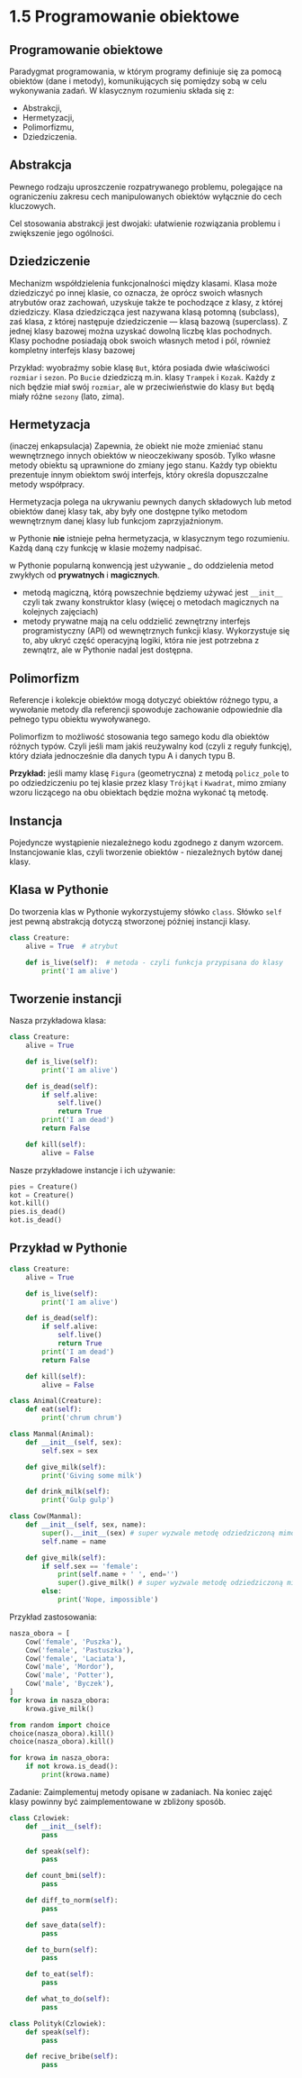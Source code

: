 1.5 Programowanie obiektowe
===========================

Programowanie obiektowe
-----------------------
Paradygmat programowania, w którym programy definiuje się za pomocą obiektów (dane i metody), komunikujących się pomiędzy sobą w celu wykonywania zadań.
W klasycznym rozumieniu składa się z:
* Abstrakcji,
* Hermetyzacji,
* Polimorfizmu,
* Dziedziczenia.

Abstrakcja
----------
Pewnego rodzaju uproszczenie rozpatrywanego problemu, polegające na ograniczeniu zakresu cech manipulowanych obiektów wyłącznie do cech kluczowych.

Cel stosowania abstrakcji jest dwojaki: ułatwienie rozwiązania problemu i zwiększenie jego ogólności.

Dziedziczenie
-------------
Mechanizm współdzielenia funkcjonalności między klasami. Klasa może dziedziczyć po innej klasie, co oznacza, że oprócz swoich własnych atrybutów oraz zachowań, uzyskuje także te pochodzące z klasy, z której dziedziczy. Klasa dziedzicząca jest nazywana klasą potomną (subclass), zaś klasa, z której następuje dziedziczenie — klasą bazową (superclass). Z jednej klasy bazowej można uzyskać dowolną liczbę klas pochodnych. Klasy pochodne posiadają obok swoich własnych metod i pól, również kompletny interfejs klasy bazowej

Przykład: wyobraźmy sobie klasę `But`, która posiada dwie właściwości `rozmiar` i `sezon`. Po `Bucie` dziedziczą m.in. klasy `Trampek` i `Kozak`. Każdy z nich będzie miał swój `rozmiar`, ale w przeciwieństwie do klasy `But` będą miały różne `sezony` (lato, zima).

Hermetyzacja
------------
(inaczej enkapsulacja) Zapewnia, że obiekt nie może zmieniać stanu wewnętrznego innych obiektów w nieoczekiwany sposób. Tylko własne metody obiektu są uprawnione do zmiany jego stanu. Każdy typ obiektu prezentuje innym obiektom swój interfejs, który określa dopuszczalne metody współpracy.

Hermetyzacja polega na ukrywaniu pewnych danych składowych lub metod obiektów danej klasy tak, aby były one dostępne tylko metodom wewnętrznym danej klasy lub funkcjom zaprzyjaźnionym.

w Pythonie **nie** istnieje pełna hermetyzacja, w klasycznym tego rozumieniu. Każdą daną czy funkcję w klasie możemy nadpisać.

w Pythonie popularną konwencją jest używanie _ do oddzielenia metod zwykłych od **prywatnych** i **magicznych**.

* metodą magiczną, którą powszechnie będziemy używać jest `__init__` czyli tak zwany konstruktor klasy (więcej o metodach magicznych na kolejnych zajęciach)
* metody prywatne mają na celu oddzielić zewnętrzny interfejs programistyczny (API) od wewnętrznych funkcji klasy. Wykorzystuje się to, aby ukryć część operacyjną logiki, która nie jest potrzebna z zewnątrz, ale w Pythonie nadal jest dostępna.

Polimorfizm
-----------
Referencje i kolekcje obiektów mogą dotyczyć obiektów różnego typu, a wywołanie metody dla referencji spowoduje zachowanie odpowiednie dla pełnego typu obiektu wywoływanego.

Polimorfizm to możliwość stosowania tego samego kodu dla obiektów różnych typów. Czyli jeśli mam jakiś reużywalny kod (czyli z reguły funkcję), który działa jednocześnie dla danych typu A i danych typu B.

**Przykład:**
jeśli mamy klasę `Figura` (geometryczna) z metodą `policz_pole` to po odziedziczeniu po tej klasie przez klasy `Trójkąt` i `Kwadrat`, mimo zmiany wzoru liczącego na obu obiektach będzie można wykonać tą metodę.

Instancja
---------
Pojedyncze wystąpienie niezależnego kodu zgodnego z danym wzorcem.
Instancjowanie klas, czyli tworzenie obiektów - niezależnych bytów danej klasy.

Klasa w Pythonie
----------------

Do tworzenia klas w Pythonie wykorzystujemy słówko `class`.
Słówko `self` jest pewną abstrakcją dotyczą stworzonej później instancji klasy.

```python
class Creature:
    alive = True  # atrybut

    def is_live(self):  # metoda - czyli funkcja przypisana do klasy
        print('I am alive')

```

Tworzenie instancji
-------------------

Nasza przykładowa klasa:

```python
class Creature:
    alive = True

    def is_live(self):
        print('I am alive')

    def is_dead(self):
        if self.alive:
            self.live()
            return True
        print('I am dead')
        return False

    def kill(self):
        alive = False

```

Nasze przykładowe instancje i ich używanie:

```python
pies = Creature()
kot = Creature()
kot.kill()
pies.is_dead()
kot.is_dead()
```

Przykład w Pythonie
-------------------

```python
class Creature:
    alive = True

    def is_live(self):
        print('I am alive')

    def is_dead(self):
        if self.alive:
            self.live()
            return True
        print('I am dead')
        return False

    def kill(self):
        alive = False

class Animal(Creature):
    def eat(self):
        print('chrum chrum')

class Manmal(Animal):
    def __init__(self, sex):
        self.sex = sex

    def give_milk(self):
        print('Giving some milk')

    def drink_milk(self):
        print('Gulp gulp')

class Cow(Manmal):
    def __init__(self, sex, name):
        super().__init__(sex) # super wyzwale metodę odziedziczoną mimo tej samej nazwy metody
        self.name = name

    def give_milk(self):
        if self.sex == 'female':
            print(self.name + ' ', end='')
            super().give_milk() # super wyzwale metodę odziedziczoną mimo tej samej nazwy metody
        else:
            print('Nope, impossible')
```

Przykład zastosowania:

```python
nasza_obora = [
    Cow('female', 'Puszka'),
    Cow('female', 'Pastuszka'),
    Cow('female', 'Laciata'),
    Cow('male', 'Mordor'),
    Cow('male', 'Potter'),
    Cow('male', 'Byczek'),
]
for krowa in nasza_obora:
    krowa.give_milk()

from random import choice
choice(nasza_obora).kill()
choice(nasza_obora).kill()

for krowa in nasza_obora:
    if not krowa.is_dead():
        print(krowa.name)
```

Zadanie:
Zaimplementuj metody opisane w zadaniach. Na koniec zajęć klasy powinny być zaimplementowane w zbliżony sposób.

```python
class Czlowiek:
    def __init__(self):
        pass

    def speak(self):
        pass

    def count_bmi(self):
        pass

    def diff_to_norm(self):
        pass

    def save_data(self):
        pass

    def to_burn(self):
        pass

    def to_eat(self):
        pass

    def what_to_do(self):
        pass

class Polityk(Czlowiek):    
    def speak(self):
        pass

    def recive_bribe(self):
        pass
```

